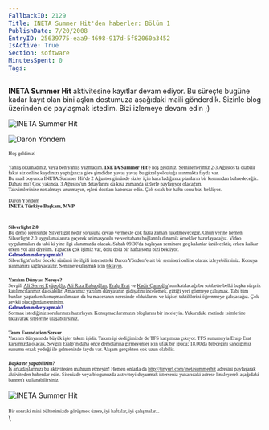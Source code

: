 ```yaml
---
FallbackID: 2129
Title: INETA Summer Hit'den haberler: Bölüm 1
PublishDate: 7/20/2008
EntryID: 25639775-eaa9-4698-917d-5f82060a3452
IsActive: True
Section: software
MinutesSpent: 0
Tags: 
---
```

**INETA Summer Hit** aktivitesine kayıtlar devam ediyor. Bu süreçte
bugüne kadar kayıt olan bini aşkın dostumuza aşağıdaki maili gönderdik.
Sizinle blog üzerinden de paylaşmak istedim. Bizi izlemeye devam edin ;)

![INETA Summer
Hit](http://cdn.daron.yondem.com/assets/2129/20072008_1.jpg)

![Daron Yöndem](http://cdn.daron.yondem.com/assets/2129/20072008_2.jpg)

<span style="font-family: Verdana; font-size: x-small">Hoş
geldiniz!</span>\
\
 <span style="font-family: Verdana; font-size: x-small">Yanlış
okumadınız, veya ben yanlış yazmadım. **INETA Summer Hit**'e hoş
geldiniz. Seminerlerimiz 2-3 Ağustos'ta olabilir fakat siz online
kaydınızı yaptığınıza göre şimdiden yavaş yavaş bu güzel yolculuğa
ısınmakta fayda var.\
 Bu mail boyunca INETA Summer Hit'de 2 Ağustos gününde sizler için
hazırladığımız planların bir kısmından bahsedeceğiz. Dahası mı? Çok
yakında. 3 Ağustos'un detaylarını da kısa zamanda sizlerle paylaşıyor
olacağım.\
 Takvimlerinize not almayı unutmayın, eşleri dostları haberdar edin. Çok
sıcak bir hafta sonu bizi bekliyor.\
\
 [Daron Yöndem](http://daron.yondem.com/tr/)\
 **INETA Türkiye Başkanı, MVP**</span>

\
 <span style="font-family: Verdana; font-size: x-small"> **Silverlight
2.0**</span>\
 <span style="font-family: Verdana; font-size: x-small">Bu demo
içerisinde Silverlight nedir sorusuna cevap vermekle çok fazla zaman
tüketmeyeceğiz. Onun yerine hemen Silverlight 2.0 uygulamalarına geçerek
animasyonlu ve veritabanı bağlantılı dinamik örnekler hazırlayacağız.
Video uygulamaları da tabi ki yine ilgi alanımızda olacak. Sabah
09.30'da başlayan seminere geç kalanlar üzülecektir, erken kalkar erken
yol alır diyelim. Yapacak çok işimiz var, dolu dolu bir hafta sonu bizi
bekliyor.</span>\
 <span style="color: #000080; font-family: Verdana; font-size: x-small">
**Gelmeden neler yapmalı?**</span>\
 <span style="font-family: Verdana"><span style="font-size: x-small">
Silverlight'ın bir önceki sürümü ile ilgili internetteki Daron Yöndem'e
ait bir semineri online olarak izleyebilirsiniz. Konuya ısınmanızı
sağlayacaktır. Seminere ulaşmak için </span> [<span
style="font-size: x-small">tıklayın</span>](http://daron.yondem.com/tr/ct.ashx?id=1ac88fb9-146e-4f96-ba4d-45e58dfb0897&url=http%3a%2f%2fvideo.google.com%2fvideoplay%3fdocid%3d-5195533478324657131%26q%3ddaron%26ei%3dDGZ7SNPmMIXq2QLA_ZyABA)<span
style="font-size: x-small">. </span></span>\
\
 <span style="font-family: Verdana; font-size: x-small">**Yazılım
Dünyası Nereye?**</span>\
 <span style="font-family: Verdana"><span style="font-size: x-small">
Sevgili [Ali Servet Eyüpoğlu](http://alieyuboglu.blogspot.com/), [Ali
Rıza Babaoğlan](http://www.alibabaoglan.com/), [Eralp
Erat](http://www.eralperat.com/) ve [Kadir
Çamoğlu](http://kadircamoglu.blogspot.com/)'nun katılacağı bu sohbette
belki başka sürpriz katılımcılarımız da olabilir. Amacımız yazılım
dünyasının gidişatını incelemek, gittiği yeri görmeye çalışmak. Tabi tüm
bunları yaparken konuşmacılımızın da bu maceranın neresinde olduklarını
ve kişisel taktiklerini öğrenmeye çalışacağız. Çok zevkli olacağından
eminim.</span></span>\
 <span style="color: #000080; font-family: Verdana; font-size: x-small">
**Gelmeden neler yapmalı?**</span>\
 <span style="font-family: Verdana"><span style="font-size: x-small">
Sormak istediğiniz sorularınızı hazırlayın. Konuşmacılarımızın
bloglarını bir inceleyin. Yukarıdaki metinde isimlerine tıklayarak
sitelerine ulaşabilirsiniz.</span></span>\
\
 <span style="font-family: Verdana; font-size: x-small">**Team
Foundation Server**</span>\
 <span style="font-family: Verdana; font-size: x-small">Yazılım
dünyasında büyük işler takım işidir. Takım işi dediğimizde de TFS
karşımıza çıkıyor. TFS sunumuyla Eralp Erat karşımızda olacak. Sevgili
Eralp'in daha önce demolarına girmeyenler için ufak bir ipucu; 18.00'da
biteceğini sandığımız sunuma erzak yedeği ile gelmenizde fayda var.
Akşam gerçekten çok uzun olabilir.</span>\
\
 <span style="font-family: Verdana; font-size: x-small">***Başka ne
yapabilirim?***</span>\
 <span style="font-family: Verdana"><span style="font-size: x-small">İş
arkadaşlarınızı bu aktiviteden mahrum etmeyin! Hemen onlarla da </span>
[<span
style="font-size: x-small">http://tinyurl.com/inetasummerhit</span>](http://tinyurl.com/inetasummerhit)<span
style="font-size: x-small"> adresini paylaşarak aktiviteden haberdar
edin. Sitenizde veya blogunuzda aktiviteyi duyurmak isterseniz
yukarıdaki adrese linkleyerek aşağıdaki banner'ı
kullanabilirsiniz.</span></span>\
\
 ![INETA Summer
Hit](http://cdn.daron.yondem.com/assets/2129/inetasummerhit2008_46860.jpg)\
\
 <span style="font-family: Verdana; font-size: x-small">Bir sonraki mini
bültenimizde görüşmek üzere, iyi haftalar, iyi çalışmalar...</span>\
\


